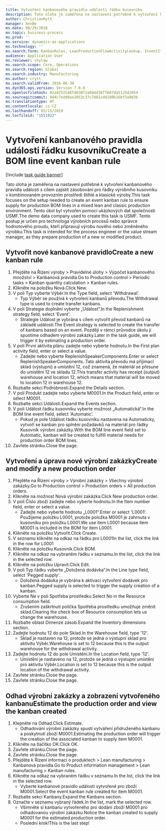 ```yaml
---
title: Vytvoření kanbanového pravidla události řádku kusovníku
description: Tato úloha je zaměřena na nastavení potřebné k vytvoření kanbanového pravidla události s cílem zajistit zásobování pro řádky výrobního kusovníku v kombinovaném provozním prostředí štíhlé a klasické výroby.
author: ChristianRytt
manager: AnnBe
ms.date: 08/29/2018
ms.topic: business-process
ms.prod: ''
ms.service: dynamics-ax-applications
ms.technology: ''
ms.search.form: KanbanRules, LeanProductionFlowActivityLookup, InventItemIdLookupSimple, ProdTableListPage, ProdTableCreate, InventItemIdLookupPurchase, ProdTable, ProdBOM, ProdParmCostEstimation
audience: Application User
ms.reviewer: shylaw
ms.search.scope: Core, Operations
ms.search.region: Global
ms.search.industry: Manufacturing
ms.author: crytt
ms.search.validFrom: 2016-06-30
ms.dyn365.ops.version: Version 7.0.0
ms.openlocfilehash: 82a4252548fd030f2a044436ff607da5125d2854
ms.sourcegitcommit: 9d4c7edd0ae2053c37c7d81cdd180b16bf3a9d3b
ms.translationtype: HT
ms.contentlocale: cs-CZ
ms.lasthandoff: 05/15/2019
ms.locfileid: "1551922"
---
```

# <a name="create-a-bom-line-event-kanban-rule"></a><span data-ttu-id="20fcb-103">Vytvoření kanbanového pravidla události řádku kusovníku</span><span class="sxs-lookup"><span data-stu-id="20fcb-103">Create a BOM line event kanban rule</span></span>

[!include [task guide banner](../../includes/task-guide-banner.md)]

<span data-ttu-id="20fcb-104">Tato úloha je zaměřena na nastavení potřebné k vytvoření kanbanového pravidla události s cílem zajistit zásobování pro řádky výrobního kusovníku v kombinovaném provozním prostředí štíhlé a klasické výroby.</span><span class="sxs-lookup"><span data-stu-id="20fcb-104">This task focuses on the setup needed to create an event kanban rule to ensure supply for production BOM lines in a mixed lean and classic production environment.</span></span> <span data-ttu-id="20fcb-105">Tento úkol byl vytvořen pomocí ukázkových dat společnosti USMF.</span><span class="sxs-lookup"><span data-stu-id="20fcb-105">The demo data company used to create this task is USMF.</span></span> <span data-ttu-id="20fcb-106">Tento postup je určen pro technologa výrobních procesů nebo správce hodnotového proudu, kteří připravují výrobu nového nebo změněného výrobku.</span><span class="sxs-lookup"><span data-stu-id="20fcb-106">This task is intended for the process engineer or the value stream manager, as they prepare production of a new or modified product.</span></span>


## <a name="create-a-new-kanban-rule"></a><span data-ttu-id="20fcb-107">Vytvořit nové kanbanové pravidlo</span><span class="sxs-lookup"><span data-stu-id="20fcb-107">Create a new kanban rule</span></span>
1. <span data-ttu-id="20fcb-108">Přejděte na Řízení výroby > Pravidelné úlohy > Výpočet kanbanového množství > Kanbanová pravidla.</span><span class="sxs-lookup"><span data-stu-id="20fcb-108">Go to Production control > Periodic tasks > Kanban quantity calculation > Kanban rules.</span></span>
2. <span data-ttu-id="20fcb-109">Klikněte na položku Nová.</span><span class="sxs-lookup"><span data-stu-id="20fcb-109">Click New.</span></span>
3. <span data-ttu-id="20fcb-110">V poli Typ vyberte Výběr.</span><span class="sxs-lookup"><span data-stu-id="20fcb-110">In the Type field, select 'Withdrawal'.</span></span>
    * <span data-ttu-id="20fcb-111">Typ Výběr se používá k vytvoření kanbanů převodu.</span><span class="sxs-lookup"><span data-stu-id="20fcb-111">The Withdrawal type is used to create transfer kanbans.</span></span>  
4. <span data-ttu-id="20fcb-112">V poli Strategie doplnění vyberte „Událost“.</span><span class="sxs-lookup"><span data-stu-id="20fcb-112">In the Replenishment strategy field, select 'Event'.</span></span>
    * <span data-ttu-id="20fcb-113">Strategie Událost je vybrána s cílem vytvořit převod kanbanů na základě události.</span><span class="sxs-lookup"><span data-stu-id="20fcb-113">The Event strategy is selected to create the transfer of kanbans based on an event.</span></span> <span data-ttu-id="20fcb-114">Později v rámci průvodce úkolu ji spustíme odhadem výrobní zakázky.</span><span class="sxs-lookup"><span data-stu-id="20fcb-114">Later in the task guide, we will trigger it by estimating a production order.</span></span>  
5. <span data-ttu-id="20fcb-115">V poli První aktivita plánu zadejte nebo vyberte hodnotu.</span><span class="sxs-lookup"><span data-stu-id="20fcb-115">In the First plan activity field, enter or select a value.</span></span>
    * <span data-ttu-id="20fcb-116">Zadejte nebo vyberte ReplenishSpeakerComponents.</span><span class="sxs-lookup"><span data-stu-id="20fcb-116">Enter or select ReplenishSpeakerComponents.</span></span> <span data-ttu-id="20fcb-117">Tato aktivita převodu má přijímací sklad (výstupní) a umístění 12, což znamená, že materiál se přesune do umístění 12 ve skladu 12.</span><span class="sxs-lookup"><span data-stu-id="20fcb-117">This transfer activity has receipt (output) warehouse and location 12, which means that material will be moved to location 12 in warehouse 12.</span></span>  
6. <span data-ttu-id="20fcb-118">Rozbalte sekci Podrobnosti.</span><span class="sxs-lookup"><span data-stu-id="20fcb-118">Expand the Details section.</span></span>
7. <span data-ttu-id="20fcb-119">V poli Produkt zadejte nebo vyberte M0001.</span><span class="sxs-lookup"><span data-stu-id="20fcb-119">In the Product field, enter or select M0001.</span></span>
8. <span data-ttu-id="20fcb-120">Rozbalte sekci Události.</span><span class="sxs-lookup"><span data-stu-id="20fcb-120">Expand the Events section.</span></span>
9. <span data-ttu-id="20fcb-121">V poli Událost řádku kusovníku vyberte možnost „Automatická“.</span><span class="sxs-lookup"><span data-stu-id="20fcb-121">In the BOM line event field, select 'Automatic'.</span></span>
    * <span data-ttu-id="20fcb-122">Pokud je pole Událost řádku kusovníku nastavena na Automaticky, vytvoří se kanban pro splnění požadavků na materiál pro řádky Kusovník výrobní zakázky.</span><span class="sxs-lookup"><span data-stu-id="20fcb-122">With the BOM line event field set to Automatic, kanban will be created to fulfill material needs for production order BOM lines.</span></span>  
10. <span data-ttu-id="20fcb-123">Zavřete stránku.</span><span class="sxs-lookup"><span data-stu-id="20fcb-123">Close the page.</span></span>

## <a name="create-and-modify-a-new-production-order"></a><span data-ttu-id="20fcb-124">Vytvoření a úprava nové výrobní zakázky</span><span class="sxs-lookup"><span data-stu-id="20fcb-124">Create and modify a new production order</span></span>
1. <span data-ttu-id="20fcb-125">Přejděte na Řízení výroby > Výrobní zakázky > Všechny výrobní zakázky.</span><span class="sxs-lookup"><span data-stu-id="20fcb-125">Go to Production control > Production orders > All production orders.</span></span>
2. <span data-ttu-id="20fcb-126">Klikněte na možnost Nová výrobní zakázka.</span><span class="sxs-lookup"><span data-stu-id="20fcb-126">Click New production order.</span></span>
3. <span data-ttu-id="20fcb-127">V poli Číslo zboží zadejte nebo vyberte hodnotu.</span><span class="sxs-lookup"><span data-stu-id="20fcb-127">In the Item number field, enter or select a value.</span></span>
    * <span data-ttu-id="20fcb-128">Zadejte nebo vyberte hodnotu „L0001“.</span><span class="sxs-lookup"><span data-stu-id="20fcb-128">Enter or select 'L0001'.</span></span> <span data-ttu-id="20fcb-129">Použijeme položku L0001, protože položka M0001 je zahrnuta v kusovníku pro položku L0001.</span><span class="sxs-lookup"><span data-stu-id="20fcb-129">We use item L0001 because item M0001 is included in the BOM for item L0001.</span></span>  
4. <span data-ttu-id="20fcb-130">Klikněte na položku Vytvořit.</span><span class="sxs-lookup"><span data-stu-id="20fcb-130">Click Create.</span></span>
5. <span data-ttu-id="20fcb-131">V seznamu klikněte na odkaz na řádku pro L0001</span><span class="sxs-lookup"><span data-stu-id="20fcb-131">In the list, click the link in the row for L0001</span></span>
6. <span data-ttu-id="20fcb-132">Klikněte na položku Kusovník.</span><span class="sxs-lookup"><span data-stu-id="20fcb-132">Click BOM.</span></span>
7. <span data-ttu-id="20fcb-133">Klikněte na odkaz na vybraném řádku v seznamu.</span><span class="sxs-lookup"><span data-stu-id="20fcb-133">In the list, click the link in the selected row.</span></span>
8. <span data-ttu-id="20fcb-134">Klikněte na položku Upravit.</span><span class="sxs-lookup"><span data-stu-id="20fcb-134">Click Edit.</span></span>
9. <span data-ttu-id="20fcb-135">V poli Typ řádku vyberte „Doložená dodávka“.</span><span class="sxs-lookup"><span data-stu-id="20fcb-135">In the Line type field, select 'Pegged supply'.</span></span>
    * <span data-ttu-id="20fcb-136">Doložená dodávka je vybrána k aktivaci vytvoření dodávek pro kanban.</span><span class="sxs-lookup"><span data-stu-id="20fcb-136">Pegged supply is selected to trigger the supply creation of a kanban.</span></span>  
10. <span data-ttu-id="20fcb-137">Vyberte Ne v poli Spotřeba prostředku.</span><span class="sxs-lookup"><span data-stu-id="20fcb-137">Select No in the Resource consumption field.</span></span>
    * <span data-ttu-id="20fcb-138">Zrušením zaškrtnutí políčka Spotřeba prostředku umožňuje změnit sklad.</span><span class="sxs-lookup"><span data-stu-id="20fcb-138">Clearing the check box of Resource consumption lets us change the warehouse.</span></span>  
11. <span data-ttu-id="20fcb-139">Rozbalte oblast Dimenze zásob.</span><span class="sxs-lookup"><span data-stu-id="20fcb-139">Expand the Inventory dimensions section.</span></span>
12. <span data-ttu-id="20fcb-140">Zadejte hodnotu 12 do pole Sklad.</span><span class="sxs-lookup"><span data-stu-id="20fcb-140">In the Warehouse field, type '12'.</span></span>
    * <span data-ttu-id="20fcb-141">Sklad je nastaven na 12, protože se jedná o výstupní sklad pro aktivitu Výběr.</span><span class="sxs-lookup"><span data-stu-id="20fcb-141">Warehouse is set to 12 because this is the output warehouse for the withdrawal activity.</span></span>  
13. <span data-ttu-id="20fcb-142">Zadejte hodnotu 12 do pole Umístění.</span><span class="sxs-lookup"><span data-stu-id="20fcb-142">In the Location field, type '12'.</span></span>
    * <span data-ttu-id="20fcb-143">Umístění je nastaveno na 12, protože se jedná o výstupní umístění pro aktivitu Výběr.</span><span class="sxs-lookup"><span data-stu-id="20fcb-143">Location is set to 12 because this is the output location of the withdrawal activity.</span></span>  
14. <span data-ttu-id="20fcb-144">Zavřete stránku.</span><span class="sxs-lookup"><span data-stu-id="20fcb-144">Close the page.</span></span>
15. <span data-ttu-id="20fcb-145">Zavřete stránku.</span><span class="sxs-lookup"><span data-stu-id="20fcb-145">Close the page.</span></span>

## <a name="estimate-the-production-order-and-view-the-kanban-created"></a><span data-ttu-id="20fcb-146">Odhad výrobní zakázky a zobrazení vytvořeného kanbanu</span><span class="sxs-lookup"><span data-stu-id="20fcb-146">Estimate the production order and view the kanban created</span></span>
1. <span data-ttu-id="20fcb-147">Klepněte na Odhad.</span><span class="sxs-lookup"><span data-stu-id="20fcb-147">Click Estimate.</span></span>
    * <span data-ttu-id="20fcb-148">Odhadování výrobní zakázky spustí vytváření přidruženého kanbanu a poskytnutí zboží M0001.</span><span class="sxs-lookup"><span data-stu-id="20fcb-148">Estimating the production order will trigger the creation of the associated kanban to supply item M0001.</span></span>  
2. <span data-ttu-id="20fcb-149">Klikněte na tlačítko OK.</span><span class="sxs-lookup"><span data-stu-id="20fcb-149">Click OK.</span></span>
3. <span data-ttu-id="20fcb-150">Zavřete stránku.</span><span class="sxs-lookup"><span data-stu-id="20fcb-150">Close the page.</span></span>
4. <span data-ttu-id="20fcb-151">Zavřete stránku.</span><span class="sxs-lookup"><span data-stu-id="20fcb-151">Close the page.</span></span>
5. <span data-ttu-id="20fcb-152">Přejděte k Řízení informací o produktech > Lean manufacturing > Kanbanová pravidla.</span><span class="sxs-lookup"><span data-stu-id="20fcb-152">Go to Product information management > Lean manufacturing > Kanban rules.</span></span>
6. <span data-ttu-id="20fcb-153">Klikněte na odkaz na vybraném řádku v seznamu.</span><span class="sxs-lookup"><span data-stu-id="20fcb-153">In the list, click the link in the selected row.</span></span>
    * <span data-ttu-id="20fcb-154">Vyberte kanbanové pravidlo události vytvořené pro zboží M0001.</span><span class="sxs-lookup"><span data-stu-id="20fcb-154">Select the event kanban rule created for item M0001.</span></span>  
7. <span data-ttu-id="20fcb-155">Rozbalte sekci Kanbany.</span><span class="sxs-lookup"><span data-stu-id="20fcb-155">Expand the Kanbans section.</span></span>
8. <span data-ttu-id="20fcb-156">Označte v seznamu vybraný řádek.</span><span class="sxs-lookup"><span data-stu-id="20fcb-156">In the list, mark the selected row.</span></span>
    * <span data-ttu-id="20fcb-157">Všimněte si kanbanu vytvořeného pro dodání zboží M0001 pro odhadovanou výrobní zakázku.</span><span class="sxs-lookup"><span data-stu-id="20fcb-157">Notice the kanban created to supply M0001 for the estimated production order.</span></span>  
    * <span data-ttu-id="20fcb-158">Poslední krok!</span><span class="sxs-lookup"><span data-stu-id="20fcb-158">This is the last step!</span></span>  

